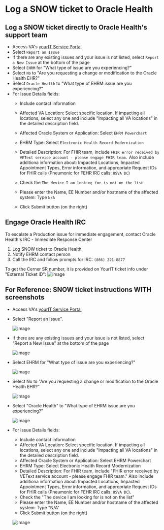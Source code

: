 # Log a SNOW ticket to Oracle Health

## Log a SNOW ticket directly to Oracle Health's support team
- Access VA's [yourIT Service Portal](https://yourit.va.gov/va)
- Select ```Report an Issue```
- If there are any existing issues and your issue is not listed, select ```Report a New Issue``` at the bottom of the page
- Select ```EHRM``` for "What type of issue are you experiencing?"
- Select ```No``` to "Are you requesting a change or modification to the Oracle Health EHR?"
- Select ```Oracle Health``` to "What type of EHRM issue are you experiencing?"
- For Issue Details fields:
  -   Include contact information
  -   Affected VA Location: Select specific location. If impacting all locations, select any one and include "Impacting all VA locations" in the detailed description field.
  -   Affected Oracle System or Application: Select ```EHRM Powerchart```
  -   EHRM Type: Select ```Electronic Health Record Modernization```
  -   Detailed Description: For FHIR team, include ```FHIR error received by VEText service account - please engage FHIR team.``` Also include additiona information about: Impacted Locations, Impacted Appointment Types, Error information, and appropriate Request IDs for FHIR calls (Pneumonic for FEHR IRC calls: `USVA DC`)

  -   Check the ```The device I am looking for is not on the list```
  -   Please enter the Name, EE Number and/or hostname of the affected system: Type ```N/A```
  -   Click Submit button (on the right)

## Engage Oracle Health IRC
To escalate a Production issue for immediate engagement, contact Oracle Health's IRC - Immediate Response Center
1. Log SNOW ticket to Oracle Health
2. Notify EHRM contact person
3. Call the IRC and follow prompts for IRC: ```(866) 221-8877```

To get the Cerner SR number, it is provided on YourIT ticket info under "External Ticket ID":
![image](https://github.com/user-attachments/assets/61fa53d0-69a2-4451-9a77-1f670e7c2129)


## For Reference: SNOW ticket instructions WITH screenshots
- Access VA's [yourIT Service Portal](https://yourit.va.gov/va)
- Select "Report an Issue". 
  
  ![image](https://github.com/user-attachments/assets/03bad7b4-8df4-426c-8fd0-c2f29ee45488)
  
- If there are any existing issues and your issue is not listed, select "Report a New Issue" at the bottom of the page

  ![image](https://github.com/user-attachments/assets/0a8aa27c-36e9-49a3-a417-f0a31194a7f9)

- Select EHRM for "What type of issue are you experiencing?"

  ![image](https://github.com/user-attachments/assets/27a4e336-39f1-45e3-97d4-ba3260b7a3a7)

- Select No to "Are you requesting a change or modification to the Oracle Health EHR?"

  ![image](https://github.com/user-attachments/assets/48dec765-284f-435a-87e0-96988ccf4db7)

- Select "Oracle Health" to "What type of EHRM issue are you experiencing?"

  ![image](https://github.com/user-attachments/assets/69e8082b-f082-4458-b5af-cef74d0a0798)

- For Issue Details fields:
  -   Include contact information
  -   Affected VA Location: Select specific location. If impacting all locations, select any one and include "Impacting all VA locations" in the detailed description field.
  -   Affected Oracle System or Application: Select EHRM Powerchart
  -   EHRM Type: Select Electronic Health Record Modernization
  -   Detailed Description: For FHIR team, include "FHIR error received by VEText service account - please engage FHIR team." Also include additiona information about: Impacted Locations, Impacted Appointment Types, Error information, and appropriate Request IDs for FHIR calls (Pneumonic for FEHR IRC calls: `USVA DC`).
  -   Check the "The device I am looking for is not on the list"
  -   Please enter the Name, EE Number and/or hostname of the affected system: Type "N/A"
  -   Click Submit button (on the right)

    ![image](https://github.com/user-attachments/assets/43366f06-265b-4d15-8dbf-6d3b8d2c21e3)
